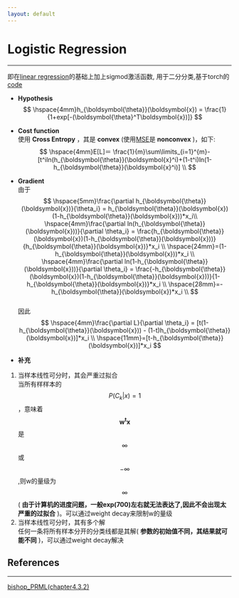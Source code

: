 ```yaml
---
layout: default
---
```


__Logistic Regression__
==========
----    
即在[linear regression](./linear_regression.html)的基础上加上sigmod激活函数, 用于二分分类,基于torch的[code](./img/logistic.lua)     
    
* __Hypothesis__        
$$
\hspace{4mm}h_{\boldsymbol{\theta}}(\boldsymbol{x}) = \frac{1}{1+exp[-(\boldsymbol{\theta}^T\boldsymbol{x})]} 
$$    
       
* __Cost function__   
使用 __Cross Entropy__ ，其是 __convex__ (使用[MSE](../criterion/squared_loss.html)是 __nonconvex__ )，如下:
$$
\hspace{4mm}E[L]＝ \frac{1}{m}\sum\limits_{i=1}^{m}-[t^iln(h_{\boldsymbol{\theta}}(\boldsymbol{x}^i)+(1-t^i)ln(1-h_{\boldsymbol{\theta}}(\boldsymbol{x}^i)] \\
$$     

* __Gradient__    
由于    
$$
\hspace{5mm}\frac{\partial h_{\boldsymbol{\theta}}(\boldsymbol{x})}{\theta_i} = h_{\boldsymbol{\theta}}(\boldsymbol{x})(1-h_{\boldsymbol{\theta}}(\boldsymbol{x}))*x_i\\
\hspace{4mm}\frac{\partial ln(h_{\boldsymbol{\theta}}(\boldsymbol{x}))}{\partial \theta_i} = \frac{h_{\boldsymbol{\theta}}(\boldsymbol{x})(1-h_{\boldsymbol{\theta}}(\boldsymbol{x}))}{h_{\boldsymbol{\theta}}(\boldsymbol{x})}*x_i \\
\hspace{24mm}=(1-h_{\boldsymbol{\theta}}(\boldsymbol{x}))*x_i \\
\hspace{4mm}\frac{\partial ln(1-h_{\boldsymbol{\theta}}(\boldsymbol{x}))}{\partial \theta_i} = \frac{-h_{\boldsymbol{\theta}}(\boldsymbol{x})(1-h_{\boldsymbol{\theta}}(\boldsymbol{x}))}{1-h_{\boldsymbol{\theta}}(\boldsymbol{x})}*x_i \\
\hspace{28mm}=-h_{\boldsymbol{\theta}}(\boldsymbol{x})*x_i \\
$$    
因此    
$$
\hspace{4mm}\frac{\partial L}{\partial \theta_i} = [t(1-h_{\boldsymbol{\theta}}(\boldsymbol{x})) - (1-t)h_{\boldsymbol{\theta}}(\boldsymbol{x})]*x_i  \\ 
\hspace{11mm}=[t-h_{\boldsymbol{\theta}}(\boldsymbol{x})]*x_i
$$

* __补充__    
1.  当样本线性可分时，其会严重过拟合    
当所有样样本的$$P(C_k|x)=1$$，意味着$$\boldsymbol{w^tx}$$是$$\infty$$或$$-\infty$$,则w的量级为$$\infty$$
( __由于计算机的进度问题，一般exp(700)左右就无法表达了,因此不会出现太严重的过拟合__ )。可以通过weight decay来限制w的量级
2.  当样本线性可分时，其有多个解    
任何一条将所有样本分开的分类线都是其解( __参数的初始值不同，其结果就可能不同__ )，可以通过weight decay解决

__References__
----------------    
---    
[bishop_PRML(chapter4.3.2)](http://research.microsoft.com/en-us/um/people/cmbishop/prml/)

